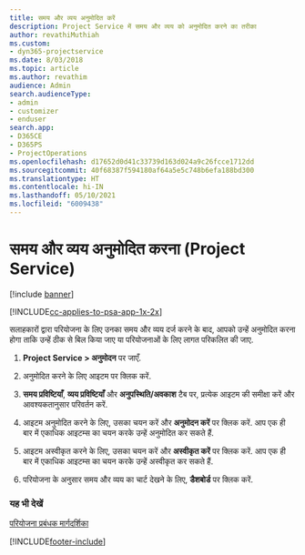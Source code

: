 ```yaml
---
title: समय और व्यय अनुमोदित करें
description: Project Service में समय और व्यय को अनुमोदित करने का तरीका
author: revathiMuthiah
ms.custom:
- dyn365-projectservice
ms.date: 8/03/2018
ms.topic: article
ms.author: revathim
audience: Admin
search.audienceType:
- admin
- customizer
- enduser
search.app:
- D365CE
- D365PS
- ProjectOperations
ms.openlocfilehash: d17652d0d41c33739d163d024a9c26fcce1712dd
ms.sourcegitcommit: 40f68387f594180af64a5e5c748b6efa188bd300
ms.translationtype: HT
ms.contentlocale: hi-IN
ms.lasthandoff: 05/10/2021
ms.locfileid: "6009438"
---
```

# <a name="approve-time-and-expenses-project-service"></a>समय और व्यय अनुमोदित करना (Project Service)

[!include [banner](../includes/psa-now-project-operations.md)]

[!INCLUDE[cc-applies-to-psa-app-1x-2x](../includes/cc-applies-to-psa-app-1x-2x.md)]

सलाहकारों द्वारा परियोजना के लिए उनका समय और व्यय दर्ज करने के बाद, आपको उन्हें अनुमोदित करना होगा ताकि उन्हें ठीक से बिल किया जाए या परियोजनाओं के लिए लागत परिकलित की जाए.  
  
1.  **Project Service > अनुमोदन** पर जाएँ.  
  
2.  अनुमोदित करने के लिए आइटम पर क्लिक करें.  
  
3.  **समय प्रविष्टियाँ**, **व्यय प्रविष्टियाँ** और **अनुपस्थिति/अवकाश** टैब पर, प्रत्येक आइटम की समीक्षा करें और आवश्यकतानुसार परिवर्तन करें.  
  
4.  आइटम अनुमोदित करने के लिए, उसका चयन करें और **अनुमोदन करें** पर क्लिक करें. आप एक ही बार में एकाधिक आइटम्स का चयन करके उन्हें अनुमोदित कर सकते हैं.  
  
5.  आइटम अस्वीकृत करने के लिए, उसका चयन करें और **अस्वीकृत करें** पर क्लिक करें. आप एक ही बार में एकाधिक आइटम्स का चयन करके उन्हें अस्वीकृत कर सकते हैं.  
  
6.  परियोजना के अनुसार समय और व्यय का चार्ट देखने के लिए, **डैशबोर्ड** पर क्लिक करें.  
  
### <a name="see-also"></a>यह भी देखें  
 [परियोजना प्रबंधक मार्गदर्शिका](../psa/project-manager-guide.md)


[!INCLUDE[footer-include](../includes/footer-banner.md)]